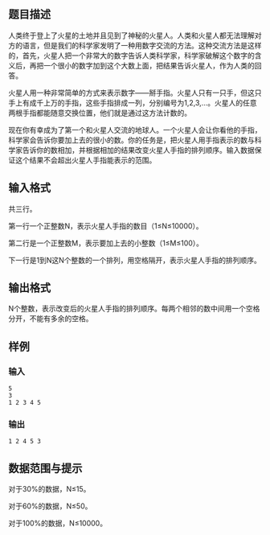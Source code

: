 ## 题目描述

人类终于登上了火星的土地并且见到了神秘的火星人。人类和火星人都无法理解对方的语言，但是我们的科学家发明了一种用数字交流的方法。这种交流方法是这样的，首先，火星人把一个非常大的数字告诉人类科学家，科学家破解这个数字的含义后，再把一个很小的数字加到这个大数上面，把结果告诉火星人，作为人类的回答。

火星人用一种非常简单的方式来表示数字――掰手指。火星人只有一只手，但这只手上有成千上万的手指，这些手指排成一列，分别编号为1,2,3,…。火星人的任意两根手指都能随意交换位置，他们就是通过这方法计数的。

现在你有幸成为了第一个和火星人交流的地球人。一个火星人会让你看他的手指，科学家会告诉你要加上去的很小的数。你的任务是，把火星人用手指表示的数与科学家告诉你的数相加，并根据相加的结果改变火星人手指的排列顺序。输入数据保证这个结果不会超出火星人手指能表示的范围。

## 输入格式

共三行。

第一行一个正整数N，表示火星人手指的数目（1≤N≤10000）。

第二行是一个正整数M，表示要加上去的小整数（1≤M≤100）。

下一行是1到N这N个整数的一个排列，用空格隔开，表示火星人手指的排列顺序。

## 输出格式

N个整数，表示改变后的火星人手指的排列顺序。每两个相邻的数中间用一个空格分开，不能有多余的空格。

## 样例

### 输入
```
5
3
1 2 3 4 5
```
### 输出
```
1 2 4 5 3
```

## 数据范围与提示

对于30%的数据，N≤15。

对于60%的数据，N≤50。

对于100%的数据，N≤10000。
